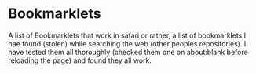 # Bookmarklets
A list of Bookmarklets that work in safari
or rather, a list of bookmarklets I hae found (stolen) while searching the web (other peoples repositories). I have tested them all thoroughly (checked them one on about:blank before reloading the page) and found they all work.
